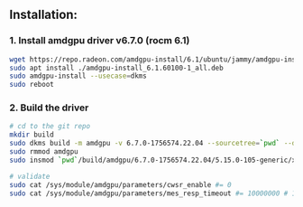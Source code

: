 ## Installation:

### 1. Install amdgpu driver v6.7.0 (rocm 6.1)
```bash
wget https://repo.radeon.com/amdgpu-install/6.1/ubuntu/jammy/amdgpu-install_6.1.60100-1_all.deb
sudo apt install ./amdgpu-install_6.1.60100-1_all.deb
sudo amdgpu-install --usecase=dkms
sudo reboot
```

### 2. Build the driver
```bash
# cd to the git repo
mkdir build
sudo dkms build -m amdgpu -v 6.7.0-1756574.22.04 --sourcetree=`pwd` --dkmstree=`pwd`/build
sudo rmmod amdgpu
sudo insmod `pwd`/build/amdgpu/6.7.0-1756574.22.04/5.15.0-105-generic/x86_64/module/amdgpu.ko

# validate
sudo cat /sys/module/amdgpu/parameters/cwsr_enable #= 0
sudo cat /sys/module/amdgpu/parameters/mes_resp_timeout #= 10000000 # 10s
```

